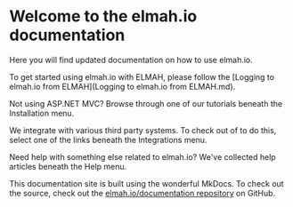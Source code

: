 # Welcome to the elmah.io documentationHere you will find updated documentation on how to use elmah.io.To get started using elmah.io with ELMAH, please follow the [Logging to elmah.io from ELMAH](Logging to elmah.io from ELMAH.md).Not using ASP.NET MVC? Browse through one of our tutorials beneath the Installation menu.We integrate with various third party systems. To check out of to do this, select one of the links beneath the Integrations menu.Need help with something else related to elmah.io? We've collected help articles beneath the Help menu.This documentation site is built using the wonderful MkDocs. To check out the source, check out the [elmah.io/documentation repository](https://github.com/elmahio/documentation) on GitHub.